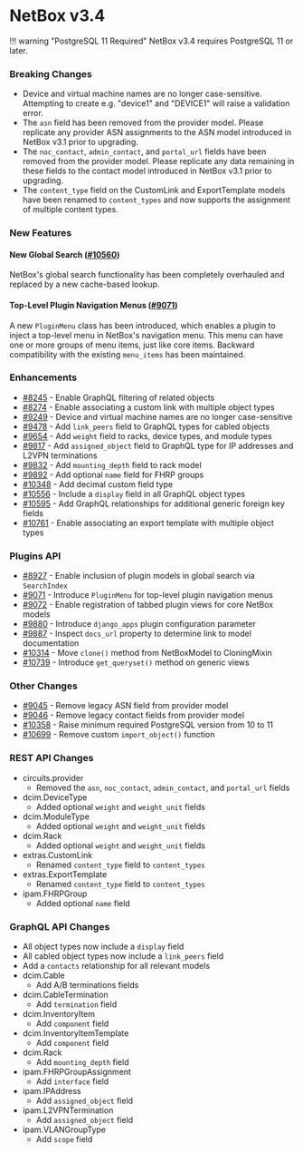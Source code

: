 # NetBox v3.4

!!! warning "PostgreSQL 11 Required"
    NetBox v3.4 requires PostgreSQL 11 or later.

### Breaking Changes

* Device and virtual machine names are no longer case-sensitive. Attempting to create e.g. "device1" and "DEVICE1" will raise a validation error.
* The `asn` field has been removed from the provider model. Please replicate any provider ASN assignments to the ASN model introduced in NetBox v3.1 prior to upgrading.
* The `noc_contact`, `admin_contact`, and `portal_url` fields have been removed from the provider model. Please replicate any data remaining in these fields to the contact model introduced in NetBox v3.1 prior to upgrading.
* The `content_type` field on the CustomLink and ExportTemplate models have been renamed to `content_types` and now supports the assignment of multiple content types.

### New Features

#### New Global Search ([#10560](https://github.com/netbox-community/netbox/issues/10560))

NetBox's global search functionality has been completely overhauled and replaced by a new cache-based lookup.

#### Top-Level Plugin Navigation Menus ([#9071](https://github.com/netbox-community/netbox/issues/9071))

A new `PluginMenu` class has been introduced, which enables a plugin to inject a top-level menu in NetBox's navigation menu. This menu can have one or more groups of menu items, just like core items. Backward compatibility with the existing `menu_items` has been maintained.

### Enhancements

* [#8245](https://github.com/netbox-community/netbox/issues/8245) - Enable GraphQL filtering of related objects
* [#8274](https://github.com/netbox-community/netbox/issues/8274) - Enable associating a custom link with multiple object types
* [#9249](https://github.com/netbox-community/netbox/issues/9249) - Device and virtual machine names are no longer case-sensitive
* [#9478](https://github.com/netbox-community/netbox/issues/9478) - Add `link_peers` field to GraphQL types for cabled objects
* [#9654](https://github.com/netbox-community/netbox/issues/9654) - Add `weight` field to racks, device types, and module types
* [#9817](https://github.com/netbox-community/netbox/issues/9817) - Add `assigned_object` field to GraphQL type for IP addresses and L2VPN terminations
* [#9832](https://github.com/netbox-community/netbox/issues/9832) - Add `mounting_depth` field to rack model
* [#9892](https://github.com/netbox-community/netbox/issues/9892) - Add optional `name` field for FHRP groups
* [#10348](https://github.com/netbox-community/netbox/issues/10348) - Add decimal custom field type
* [#10556](https://github.com/netbox-community/netbox/issues/10556) - Include a `display` field in all GraphQL object types
* [#10595](https://github.com/netbox-community/netbox/issues/10595) - Add GraphQL relationships for additional generic foreign key fields
* [#10761](https://github.com/netbox-community/netbox/issues/10761) - Enable associating an export template with multiple object types

### Plugins API

* [#8927](https://github.com/netbox-community/netbox/issues/8927) - Enable inclusion of plugin models in global search via `SearchIndex`
* [#9071](https://github.com/netbox-community/netbox/issues/9071) - Introduce `PluginMenu` for top-level plugin navigation menus
* [#9072](https://github.com/netbox-community/netbox/issues/9072) - Enable registration of tabbed plugin views for core NetBox models
* [#9880](https://github.com/netbox-community/netbox/issues/9880) - Introduce `django_apps` plugin configuration parameter
* [#9887](https://github.com/netbox-community/netbox/issues/9887) - Inspect `docs_url` property to determine link to model documentation
* [#10314](https://github.com/netbox-community/netbox/issues/10314) - Move `clone()` method from NetBoxModel to CloningMixin
* [#10739](https://github.com/netbox-community/netbox/issues/10739) - Introduce `get_queryset()` method on generic views

### Other Changes

* [#9045](https://github.com/netbox-community/netbox/issues/9045) - Remove legacy ASN field from provider model
* [#9046](https://github.com/netbox-community/netbox/issues/9046) - Remove legacy contact fields from provider model
* [#10358](https://github.com/netbox-community/netbox/issues/10358) - Raise minimum required PostgreSQL version from 10 to 11
* [#10699](https://github.com/netbox-community/netbox/issues/10699) - Remove custom `import_object()` function

### REST API Changes

* circuits.provider
    * Removed the `asn`, `noc_contact`, `admin_contact`, and `portal_url` fields
* dcim.DeviceType
    * Added optional `weight` and `weight_unit` fields
* dcim.ModuleType
    * Added optional `weight` and `weight_unit` fields
* dcim.Rack
    * Added optional `weight` and `weight_unit` fields
* extras.CustomLink
    * Renamed `content_type` field to `content_types`
* extras.ExportTemplate
    * Renamed `content_type` field to `content_types`
* ipam.FHRPGroup
    * Added optional `name` field

### GraphQL API Changes

* All object types now include a `display` field
* All cabled object types now include a `link_peers` field
* Add a `contacts` relationship for all relevant models
* dcim.Cable
    * Add A/B terminations fields
* dcim.CableTermination
    * Add `termination` field
* dcim.InventoryItem
    * Add `component` field
* dcim.InventoryItemTemplate
    * Add `component` field
* dcim.Rack
    * Add `mounting_depth` field
* ipam.FHRPGroupAssignment
    * Add `interface` field
* ipam.IPAddress
    * Add `assigned_object` field
* ipam.L2VPNTermination
    * Add `assigned_object` field
* ipam.VLANGroupType
    * Add `scope` field
